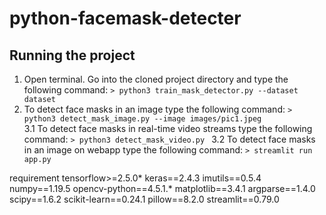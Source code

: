 # python-facemask-detecter
## Running the project  
1. Open terminal. Go into the cloned project directory and type the following command: ``` > python3 train_mask_detector.py --dataset dataset ```  
2. To detect face masks in an image type the following command:  ``` > python3 detect_mask_image.py --image images/pic1.jpeg ```  
3.1 To detect face masks in real-time video streams type the following command: ``` > python3 detect_mask_video.py  ``` 
3.2 To detect face masks in an image on webapp type the following command: ``` > streamlit run app.py  ``` 


requirement 
tensorflow>=2.5.0* 
keras==2.4.3 
imutils==0.5.4 
numpy==1.19.5 
opencv-python==4.5.1.* 
matplotlib==3.4.1 
argparse==1.4.0 
scipy==1.6.2 
scikit-learn==0.24.1 
pillow==8.2.0 
streamlit==0.79.0


